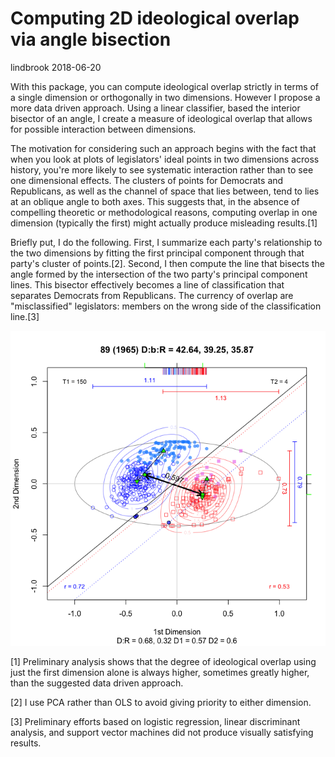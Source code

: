 Computing 2D ideological overlap via angle bisection
================
lindbrook
2018-06-20

With this package, you can compute ideological overlap strictly in terms of a single dimension or orthogonally in two dimensions. However I propose a more data driven approach. Using a linear classifier, based the interior bisector of an angle, I create a measure of ideological overlap that allows for possible interaction between dimensions.

The motivation for considering such an approach begins with the fact that when you look at plots of legislators' ideal points in two dimensions across history, you're more likely to see systematic interaction rather than to see one dimensional effects. The clusters of points for Democrats and Republicans, as well as the channel of space that lies between, tend to lies at an oblique angle to both axes. This suggests that, in the absence of compelling theoretic or methodological reasons, computing overlap in one dimension (typically the first) might actually produce misleading results.[1]

Briefly put, I do the following. First, I summarize each party's relationship to the two dimensions by fitting the first principal component through that party's cluster of points.[2]. Second, I then compute the line that bisects the angle formed by the intersection of the two party's principal component lines. This bisector effectively becomes a line of classification that separates Democrats from Republicans. The currency of overlap are "misclassified" legislators: members on the wrong side of the classification line.[3]

![89th Congress](angle.bisector_files/figure-markdown_github/test-1.png)

[1] Preliminary analysis shows that the degree of ideological overlap using just the first dimension alone is always higher, sometimes greatly higher, than the suggested data driven approach.

[2] I use PCA rather than OLS to avoid giving priority to either dimension.

[3] Preliminary efforts based on logistic regression, linear discriminant analysis, and support vector machines did not produce visually satisfying results.
